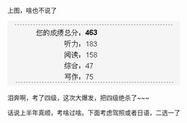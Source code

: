 

上图，啥也不说了

![cet_4](/images/upload_dropbox/200908/Snap1.jpg)

泪奔啊，考了四级，这次大爆发，把四级绝杀了~~~

话说上半年真顺，考啥过啥。下面考虑驾照或者日语，二选一了



